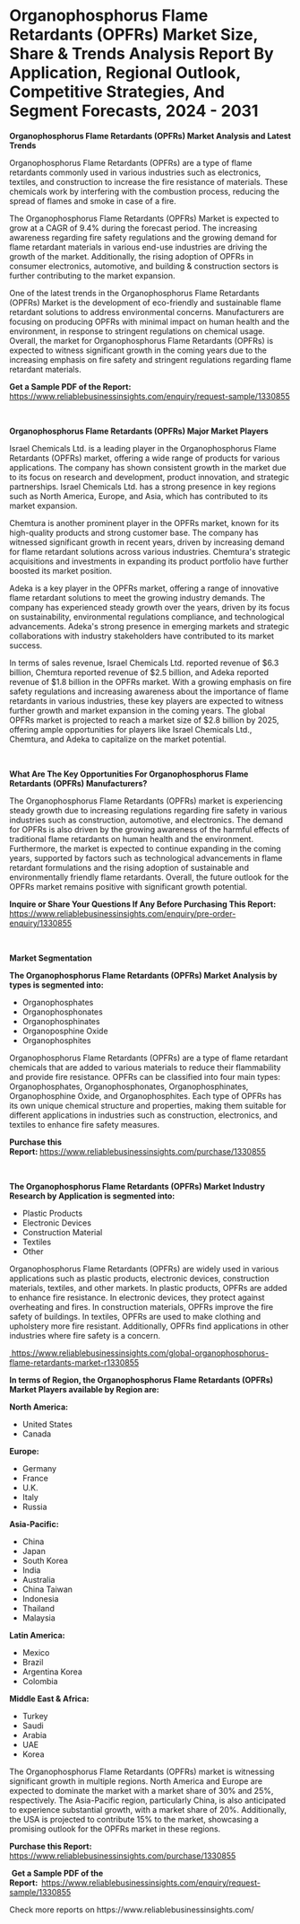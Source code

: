 <p><h1>Organophosphorus Flame Retardants (OPFRs) Market Size, Share & Trends Analysis Report By Application, Regional Outlook, Competitive Strategies, And Segment Forecasts, 2024 - 2031</h1></p><p><strong>Organophosphorus Flame Retardants (OPFRs) Market Analysis and Latest Trends</strong></p>
<p><p>Organophosphorus Flame Retardants (OPFRs) are a type of flame retardants commonly used in various industries such as electronics, textiles, and construction to increase the fire resistance of materials. These chemicals work by interfering with the combustion process, reducing the spread of flames and smoke in case of a fire.</p><p>The Organophosphorus Flame Retardants (OPFRs) Market is expected to grow at a CAGR of 9.4% during the forecast period. The increasing awareness regarding fire safety regulations and the growing demand for flame retardant materials in various end-use industries are driving the growth of the market. Additionally, the rising adoption of OPFRs in consumer electronics, automotive, and building & construction sectors is further contributing to the market expansion.</p><p>One of the latest trends in the Organophosphorus Flame Retardants (OPFRs) Market is the development of eco-friendly and sustainable flame retardant solutions to address environmental concerns. Manufacturers are focusing on producing OPFRs with minimal impact on human health and the environment, in response to stringent regulations on chemical usage. Overall, the market for Organophosphorus Flame Retardants (OPFRs) is expected to witness significant growth in the coming years due to the increasing emphasis on fire safety and stringent regulations regarding flame retardant materials.</p></p>
<p><strong>Get a Sample PDF of the Report:&nbsp;</strong> <a href="https://www.reliablebusinessinsights.com/enquiry/request-sample/1330855">https://www.reliablebusinessinsights.com/enquiry/request-sample/1330855</a></p>
<p>&nbsp;</p>
<p><strong>Organophosphorus Flame Retardants (OPFRs) Major Market Players</strong></p>
<p><p>Israel Chemicals Ltd. is a leading player in the Organophosphorus Flame Retardants (OPFRs) market, offering a wide range of products for various applications. The company has shown consistent growth in the market due to its focus on research and development, product innovation, and strategic partnerships. Israel Chemicals Ltd. has a strong presence in key regions such as North America, Europe, and Asia, which has contributed to its market expansion.</p><p>Chemtura is another prominent player in the OPFRs market, known for its high-quality products and strong customer base. The company has witnessed significant growth in recent years, driven by increasing demand for flame retardant solutions across various industries. Chemtura's strategic acquisitions and investments in expanding its product portfolio have further boosted its market position.</p><p>Adeka is a key player in the OPFRs market, offering a range of innovative flame retardant solutions to meet the growing industry demands. The company has experienced steady growth over the years, driven by its focus on sustainability, environmental regulations compliance, and technological advancements. Adeka's strong presence in emerging markets and strategic collaborations with industry stakeholders have contributed to its market success.</p><p>In terms of sales revenue, Israel Chemicals Ltd. reported revenue of $6.3 billion, Chemtura reported revenue of $2.5 billion, and Adeka reported revenue of $1.8 billion in the OPFRs market. With a growing emphasis on fire safety regulations and increasing awareness about the importance of flame retardants in various industries, these key players are expected to witness further growth and market expansion in the coming years. The global OPFRs market is projected to reach a market size of $2.8 billion by 2025, offering ample opportunities for players like Israel Chemicals Ltd., Chemtura, and Adeka to capitalize on the market potential.</p></p>
<p>&nbsp;</p>
<p><strong>What Are The Key Opportunities For Organophosphorus Flame Retardants (OPFRs) Manufacturers?</strong></p>
<p><p>The Organophosphorus Flame Retardants (OPFRs) market is experiencing steady growth due to increasing regulations regarding fire safety in various industries such as construction, automotive, and electronics. The demand for OPFRs is also driven by the growing awareness of the harmful effects of traditional flame retardants on human health and the environment. Furthermore, the market is expected to continue expanding in the coming years, supported by factors such as technological advancements in flame retardant formulations and the rising adoption of sustainable and environmentally friendly flame retardants. Overall, the future outlook for the OPFRs market remains positive with significant growth potential.</p></p>
<p><strong>Inquire or Share Your Questions If Any Before Purchasing This Report:</strong> <a href="https://www.reliablebusinessinsights.com/enquiry/pre-order-enquiry/1330855">https://www.reliablebusinessinsights.com/enquiry/pre-order-enquiry/1330855</a></p>
<p>&nbsp;</p>
<p><strong>Market Segmentation</strong></p>
<p><strong>The Organophosphorus Flame Retardants (OPFRs) Market Analysis by types is segmented into:</strong></p>
<p><ul><li>Organophosphates</li><li>Organophosphonates</li><li>Organophosphinates</li><li>Organoposphine Oxide</li><li>Organophosphites</li></ul></p>
<p><p>Organophosphorus Flame Retardants (OPFRs) are a type of flame retardant chemicals that are added to various materials to reduce their flammability and provide fire resistance. OPFRs can be classified into four main types: Organophosphates, Organophosphonates, Organophosphinates, Organophosphine Oxide, and Organophosphites. Each type of OPFRs has its own unique chemical structure and properties, making them suitable for different applications in industries such as construction, electronics, and textiles to enhance fire safety measures.</p></p>
<p><strong>Purchase this Report:&nbsp;</strong><a href="https://www.reliablebusinessinsights.com/purchase/1330855">https://www.reliablebusinessinsights.com/purchase/1330855</a></p>
<p>&nbsp;</p>
<p><strong>The Organophosphorus Flame Retardants (OPFRs) Market Industry Research by Application is segmented into:</strong></p>
<p><ul><li>Plastic Products</li><li>Electronic Devices</li><li>Construction Material</li><li>Textiles</li><li>Other</li></ul></p>
<p><p>Organophosphorus Flame Retardants (OPFRs) are widely used in various applications such as plastic products, electronic devices, construction materials, textiles, and other markets. In plastic products, OPFRs are added to enhance fire resistance. In electronic devices, they protect against overheating and fires. In construction materials, OPFRs improve the fire safety of buildings. In textiles, OPFRs are used to make clothing and upholstery more fire resistant. Additionally, OPFRs find applications in other industries where fire safety is a concern.</p></p>
<p><a href="https://www.reliablebusinessinsights.com/global-organophosphorus-flame-retardants-market-r1330855">&nbsp;https://www.reliablebusinessinsights.com/global-organophosphorus-flame-retardants-market-r1330855</a></p>
<p><strong>In terms of Region, the Organophosphorus Flame Retardants (OPFRs) Market Players available by Region are:</strong></p>
<p>
    <p> <strong> North America: </strong>
        <ul>
            <li>United States</li>
            <li>Canada</li>
        </ul>
        </p> 
    <p> <strong> Europe: </strong>
        <ul>
            <li>Germany</li>
            <li>France</li>
            <li>U.K.</li>
            <li>Italy</li>
            <li>Russia</li>
        </ul>
        </p> 
    <p> <strong> Asia-Pacific: </strong>
        <ul>
            <li>China</li>
            <li>Japan</li>
            <li>South Korea</li>
            <li>India</li>
            <li>Australia</li>
            <li>China Taiwan</li>
            <li>Indonesia</li>
            <li>Thailand</li>
            <li>Malaysia</li>
        </ul>
        </p> 
    <p> <strong> Latin America: </strong>
        <ul>
            <li>Mexico</li>
            <li>Brazil</li>
            <li>Argentina Korea</li>
            <li>Colombia</li>
        </ul>
        </p> 
    <p> <strong> Middle East & Africa: </strong>
        <ul>
            <li>Turkey</li>
            <li>Saudi</li>
            <li>Arabia</li>
            <li>UAE</li>
            <li>Korea</li>
        </ul>
    </p>
    </p>
<p><p>The Organophosphorus Flame Retardants (OPFRs) market is witnessing significant growth in multiple regions. North America and Europe are expected to dominate the market with a market share of 30% and 25%, respectively. The Asia-Pacific region, particularly China, is also anticipated to experience substantial growth, with a market share of 20%. Additionally, the USA is projected to contribute 15% to the market, showcasing a promising outlook for the OPFRs market in these regions.</p></p>
<p><strong>Purchase this Report: </strong><a href="https://www.reliablebusinessinsights.com/purchase/1330855">https://www.reliablebusinessinsights.com/purchase/1330855</a></p>
<p>&nbsp;<strong>Get a Sample PDF of the Report:&nbsp;&nbsp;</strong><a href="https://www.reliablebusinessinsights.com/enquiry/request-sample/1330855">https://www.reliablebusinessinsights.com/enquiry/request-sample/1330855</a></p>
<p><strong></strong></p>
<p>Check more reports on https://www.reliablebusinessinsights.com/</p>